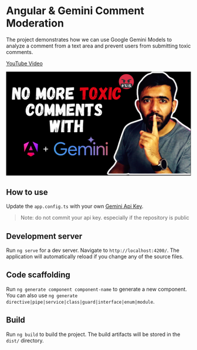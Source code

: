 # Angular & Gemini Comment Moderation

The project demonstrates how we can use Google Gemini Models to analyze a comment from a text area and prevent users from submitting toxic comments.

[YouTube Video](https://youtu.be/QKnhgsaQGyM)

![banner](./images/banner.png)

## How to use

Update the `app.config.ts` with your own [Gemini Api Key](https://aistudio.google.com/app/apikey).

> Note: do not commit your api key. especially if the repository is public

## Development server

Run `ng serve` for a dev server. Navigate to `http://localhost:4200/`. The application will automatically reload if you change any of the source files.

## Code scaffolding

Run `ng generate component component-name` to generate a new component. You can also use `ng generate directive|pipe|service|class|guard|interface|enum|module`.

## Build

Run `ng build` to build the project. The build artifacts will be stored in the `dist/` directory.

